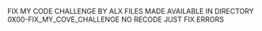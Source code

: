 FIX MY CODE CHALLENGE BY ALX
FILES MADE AVAILABLE IN DIRECTORY 0X00-FIX_MY_COVE_CHALLENGE
NO RECODE
JUST FIX ERRORS

